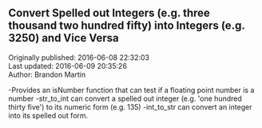 ## Convert Spelled out Integers (e.g. three thousand two hundred fifty) into Integers (e.g. 3250) and Vice Versa  
Originally published: 2016-06-08 22:32:03  
Last updated: 2016-06-09 20:35:26  
Author: Brandon Martin  
  
-Provides an isNumber function that can test if a floating point number is a number
-str_to_int can convert a spelled out integer (e.g. 'one hundred thirty five') to its numeric form (e.g. 135)
-int_to_str can convert an integer into its spelled out form.